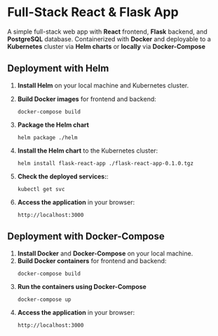 # Full-Stack React & Flask App

A simple full-stack web app with **React** frontend, **Flask** backend, and **PostgreSQL** database. Containerized with **Docker** and deployable to a **Kubernetes** cluster via **Helm charts** or **locally** via **Docker-Compose**

## Deployment with Helm

1. **Install Helm** on your local machine and Kubernetes cluster.
2. **Build Docker images** for frontend and backend:

   ```console
   docker-compose build
   ```

3. **Package the Helm chart**
   ```console
   helm package ./helm
   ```
4. **Install the Helm chart** to the Kubernetes cluster:
   ```console
   helm install flask-react-app ./flask-react-app-0.1.0.tgz
   ```
5. **Check the deployed services:**:
   ```console
   kubectl get svc
   ```
6. **Access the application** in your browser:
   ```console
   http://localhost:3000
   ```

## Deployment with Docker-Compose

1. **Install Docker** and **Docker-Compose** on your local machine.
2. **Build Docker containers** for frontend and backend:
   ```console
   docker-compose build
   ```
3. **Run the containers using Docker-Compose**
   ```console
   docker-compose up
   ```
4. **Access the application** in your browser:
   ```console
   http://localhost:3000
   ```
